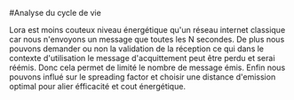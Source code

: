 #Analyse du cycle de vie

Lora est moins couteux niveau énergétique qu'un réseau internet classique car nous n'envoyons un message que toutes les N secondes. De plus nous pouvons demander ou non la validation de la réception ce qui dans le contexte d'utilisation le message d'acquittement peut être perdu et serai réémis. Donc cela permet de limité le nombre de message émis. Enfin nous pouvons influé sur le spreading factor et choisir une distance d'emission optimal pour alier éfficacité et cout énergétique.
